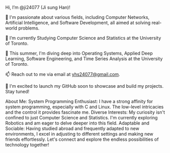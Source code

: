 Hi, I’m @ji24077 (Ji sung Han)! 

👀 I'm passionate about various fields, including Computer Networks, Artificial Intelligence, and Software Development, all aimed at solving real-world problems.

🌱 I’m currently Studying Computer Science and Statistics at the University of Toronto.

💞️ This summer, I'm diving deep into Operating Systems, Applied Deep Learning, Software Engineering, and Time Series Analysis at the University of Toronto.

📫 Reach out to me via email at yhs24077@gmail.com.

🚀 I'm excited to launch my GitHub soon to showcase and build my projects. Stay tuned!

About Me:
System Programming Enthusiast: I have a strong affinity for system programming, especially with C and Linux. The low-level intricacies and the control it provides fascinate me.
Diverse Interests: My curiosity isn't confined to just Computer Science and Statistics. I'm currently exploring Robotics and am eager to delve deeper into this field.
Adaptable and Sociable: Having studied abroad and frequently adapted to new environments, I excel in adjusting to different settings and making new friends effortlessly.
Let's connect and explore the endless possibilities of technology together!
